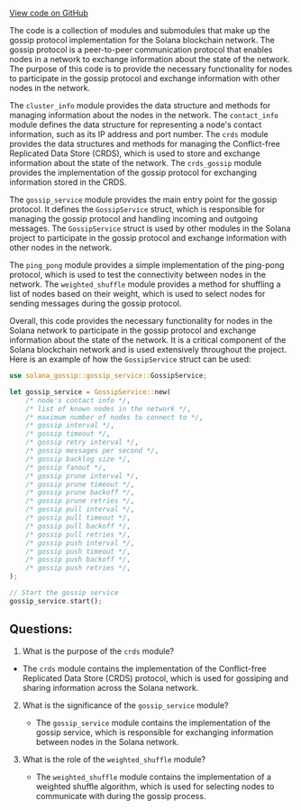 [View code on GitHub](https://github.com/solana-labs/solana/blob/master/gossip/src/lib.rs)

The code is a collection of modules and submodules that make up the gossip protocol implementation for the Solana blockchain network. The gossip protocol is a peer-to-peer communication protocol that enables nodes in a network to exchange information about the state of the network. The purpose of this code is to provide the necessary functionality for nodes to participate in the gossip protocol and exchange information with other nodes in the network.

The `cluster_info` module provides the data structure and methods for managing information about the nodes in the network. The `contact_info` module defines the data structure for representing a node's contact information, such as its IP address and port number. The `crds` module provides the data structures and methods for managing the Conflict-free Replicated Data Store (CRDS), which is used to store and exchange information about the state of the network. The `crds_gossip` module provides the implementation of the gossip protocol for exchanging information stored in the CRDS.

The `gossip_service` module provides the main entry point for the gossip protocol. It defines the `GossipService` struct, which is responsible for managing the gossip protocol and handling incoming and outgoing messages. The `GossipService` struct is used by other modules in the Solana project to participate in the gossip protocol and exchange information with other nodes in the network.

The `ping_pong` module provides a simple implementation of the ping-pong protocol, which is used to test the connectivity between nodes in the network. The `weighted_shuffle` module provides a method for shuffling a list of nodes based on their weight, which is used to select nodes for sending messages during the gossip protocol.

Overall, this code provides the necessary functionality for nodes in the Solana network to participate in the gossip protocol and exchange information about the state of the network. It is a critical component of the Solana blockchain network and is used extensively throughout the project. Here is an example of how the `GossipService` struct can be used:

```rust
use solana_gossip::gossip_service::GossipService;

let gossip_service = GossipService::new(
    /* node's contact info */,
    /* list of known nodes in the network */,
    /* maximum number of nodes to connect to */,
    /* gossip interval */,
    /* gossip timeout */,
    /* gossip retry interval */,
    /* gossip messages per second */,
    /* gossip backlog size */,
    /* gossip fanout */,
    /* gossip prune interval */,
    /* gossip prune timeout */,
    /* gossip prune backoff */,
    /* gossip prune retries */,
    /* gossip pull interval */,
    /* gossip pull timeout */,
    /* gossip pull backoff */,
    /* gossip pull retries */,
    /* gossip push interval */,
    /* gossip push timeout */,
    /* gossip push backoff */,
    /* gossip push retries */,
);

// Start the gossip service
gossip_service.start();
```
## Questions: 
 1. What is the purpose of the `crds` module?
   - The `crds` module contains the implementation of the Conflict-free Replicated Data Store (CRDS) protocol, which is used for gossiping and sharing information across the Solana network.

2. What is the significance of the `gossip_service` module?
   - The `gossip_service` module contains the implementation of the gossip service, which is responsible for exchanging information between nodes in the Solana network.

3. What is the role of the `weighted_shuffle` module?
   - The `weighted_shuffle` module contains the implementation of a weighted shuffle algorithm, which is used for selecting nodes to communicate with during the gossip process.